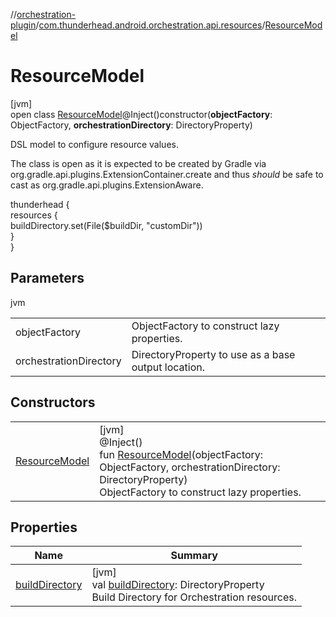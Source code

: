 //[orchestration-plugin](../../../index.md)/[com.thunderhead.android.orchestration.api.resources](../index.md)/[ResourceModel](index.md)

# ResourceModel

[jvm]\
open class [ResourceModel](index.md)@Inject()constructor(**objectFactory**: ObjectFactory, **orchestrationDirectory**: DirectoryProperty)

DSL model to configure resource values.

The class is open as it is expected to be created by Gradle via org.gradle.api.plugins.ExtensionContainer.create and thus *should* be safe to cast as org.gradle.api.plugins.ExtensionAware.

thunderhead {\
  resources {\
    buildDirectory.set(File($buildDir, "customDir"))\
  }\
}

## Parameters

jvm

| | |
|---|---|
| objectFactory | ObjectFactory to construct lazy properties. |
| orchestrationDirectory | DirectoryProperty to use as a base output location. |

## Constructors

| | |
|---|---|
| [ResourceModel](-resource-model.md) | [jvm]<br>@Inject()<br>fun [ResourceModel](-resource-model.md)(objectFactory: ObjectFactory, orchestrationDirectory: DirectoryProperty)<br>ObjectFactory to construct lazy properties. |

## Properties

| Name | Summary |
|---|---|
| [buildDirectory](build-directory.md) | [jvm]<br>val [buildDirectory](build-directory.md): DirectoryProperty<br>Build Directory for Orchestration resources. |
